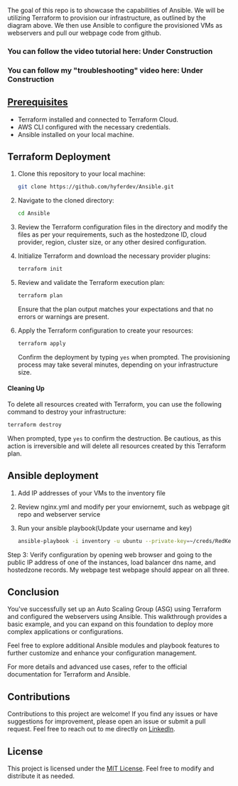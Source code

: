The goal of this repo is to showcase the capabilities of Ansible. We will be utilizing Terraform to provision our infrastructure, as outlined by the diagram above. We then use Ansible to configure the provisioned VMs as webservers and pull our webpage code from github.

### You can follow the video tutorial here: Under Construction
### You can follow my "troubleshooting" video here: Under Construction

## [Prerequisites](https://youtu.be/IkYkUJjqqqA?si=gFHXAX2JPATWknC1)
- Terraform installed and connected to Terraform Cloud.
- AWS CLI configured with the necessary credentials.
- Ansible installed on your local machine.

## Terraform Deployment

1. Clone this repository to your local machine:

   ```bash
   git clone https://github.com/hyferdev/Ansible.git
   ```

2. Navigate to the cloned directory:

   ```bash
   cd Ansible
   ```

3. Review the Terraform configuration files in the directory and modify the files as per your requirements, such as the hostedzone ID, cloud provider, region, cluster size, or any other desired configuration.

4. Initialize Terraform and download the necessary provider plugins:


   ```bash
   terraform init
   ```

5. Review and validate the Terraform execution plan:

   ```bash
   terraform plan
   ```

   Ensure that the plan output matches your expectations and that no errors or warnings are present.

6. Apply the Terraform configuration to create your resources:

   ```bash
   terraform apply
   ```

   Confirm the deployment by typing `yes` when prompted. The provisioning process may take several minutes, depending on your infrastructure size.

#### Cleaning Up

To delete all resources created with Terraform, you can use the following command to destroy your infrastructure:

```bash
terraform destroy
```

When prompted, type `yes` to confirm the destruction. Be cautious, as this action is irreversible and will delete all resources created by this Terraform plan.

## Ansible deployment

1. Add IP addresses of your VMs to the inventory file

2. Review nginx.yml and modify per your enviornemt, such as webpage git repo and webserver service

3. Run your ansible playbook(Update your username and key)

   ```bash
   ansible-playbook -i inventory -u ubuntu --private-key=~/creds/RedKeys.pem nginx.yml
   ```
Step 3: Verify configuration by opening web browser and going to the public IP address of one of the instances, load balancer dns name, and hostedzone records. My webpage test webpage should appear on all three.

## Conclusion
You've successfully set up an Auto Scaling Group (ASG) using Terraform and configured the webservers using Ansible. This walkthrough provides a basic example, and you can expand on this foundation to deploy more complex applications or configurations.

Feel free to explore additional Ansible modules and playbook features to further customize and enhance your configuration management.

For more details and advanced use cases, refer to the official documentation for Terraform and Ansible.

## Contributions

Contributions to this project are welcome! If you find any issues or have suggestions for improvement, please open an issue or submit a pull request. Feel free to reach out to me directly on [LinkedIn](https://www.linkedin.com/in/desire-banyeretse/).

## License

This project is licensed under the [MIT License](LICENSE). Feel free to modify and distribute it as needed.

